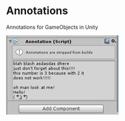 # Annotations
Annotations for GameObjects in Unity

![Example of an annotation](https://raw.githubusercontent.com/forestrf/Annotations/master/preview.png)
